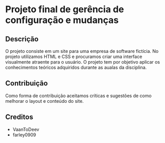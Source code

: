 # Projeto final de gerência de configuração e mudanças

## Descrição

  O projeto consiste em um site para uma empresa de software fictícia. No projeto utilizamos HTML e CSS e procuramos criar uma interface visualmente atraente
para o usuário. O projeto tem por objetivo aplicar os conhecimentos teóricos adquiridos durante as aualas da disciplina. 

## Contribuição

Como forma de contribuição aceitamos críticas e sugestões de como melhorar o layout e conteúdo do site.

## Creditos
* VaanToDeev
* farley0909
